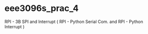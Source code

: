 # eee3096s_prac_4
RPI - 3B SPI and Interrupt ( RPI - Python Serial  Com. and  RPI - Python Interrupt )
